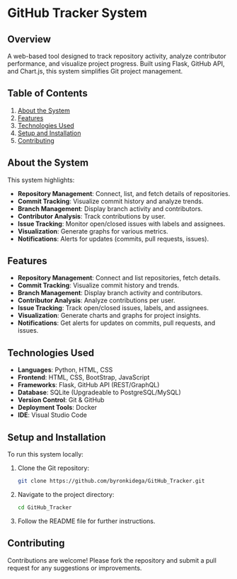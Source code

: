 # GitHub Tracker System

## Overview
A web-based tool designed to track repository activity, analyze contributor performance, and visualize project progress. Built using Flask, GitHub API, and Chart.js, this system simplifies Git project management.

## Table of Contents
1. [About the System](#about-the-system)
2. [Features](#features)
3. [Technologies Used](#technologies-used)
4. [Setup and Installation](#setup-and-installation)
5. [Contributing](#contributing)

## About the System
This system highlights:

- **Repository Management**: Connect, list, and fetch details of repositories.
- **Commit Tracking**: Visualize commit history and analyze trends.
- **Branch Management**: Display branch activity and contributors.
- **Contributor Analysis**: Track contributions by user.
- **Issue Tracking**: Monitor open/closed issues with labels and assignees.
- **Visualization**: Generate graphs for various metrics.
- **Notifications**: Alerts for updates (commits, pull requests, issues).

## Features
- **Repository Management**: Connect and list repositories, fetch details.
- **Commit Tracking**: Visualize commit history and trends.
- **Branch Management**: Display branch activity and contributors.
- **Contributor Analysis**: Analyze contributions per user.
- **Issue Tracking**: Track open/closed issues, labels, and assignees.
- **Visualization**: Generate charts and graphs for project insights.
- **Notifications**: Get alerts for updates on commits, pull requests, and issues.

## Technologies Used
- **Languages**: Python, HTML, CSS
- **Frontend**: HTML, CSS, BootStrap, JavaScript
- **Frameworks**: Flask, GitHub API (REST/GraphQL)
- **Database**: SQLite (Upgradeable to PostgreSQL/MySQL)
- **Version Control**: Git & GitHub
- **Deployment Tools**: Docker
- **IDE**: Visual Studio Code

## Setup and Installation
To run this system locally:

1. Clone the Git repository:
    ```bash
    git clone https://github.com/byronkidega/GitHub_Tracker.git
    ```

2. Navigate to the project directory:
    ```bash
    cd GitHub_Tracker
    ```

3. Follow the README file for further instructions.

## Contributing
Contributions are welcome! Please fork the repository and submit a pull request for any suggestions or improvements.
